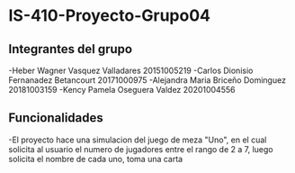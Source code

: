 # IS-410-Proyecto-Grupo04

## Integrantes del grupo
-Heber Wagner Vasquez Valladares 20151005219
-Carlos Dionisio Fernanadez Betancourt 20171000975
-Alejandra Maria Briceño Dominguez 20181003159
-Kency Pamela Oseguera Valdez 20201004556

## Funcionalidades
-El proyecto hace una simulacion del juego de meza "Uno", en el cual solicita al usuario el numero de jugadores entre el rango 
de 2 a 7, luego solicita el nombre de cada uno, toma una carta  
